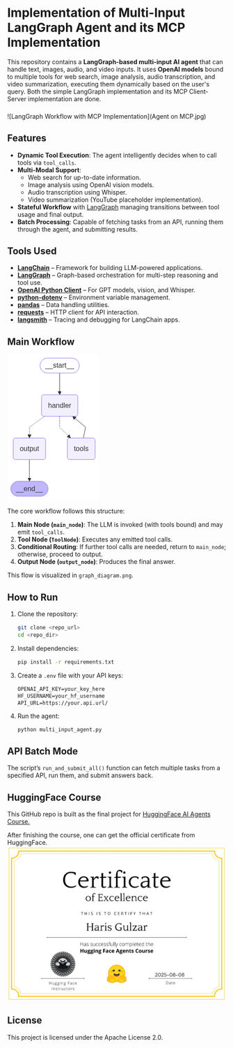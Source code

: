 # Implementation of Multi-Input LangGraph Agent and its MCP Implementation

This repository contains a **LangGraph-based multi-input AI agent** that can handle text, images, audio, and video inputs. It uses **OpenAI models** bound to multiple tools for web search, image analysis, audio transcription, and video summarization, executing them dynamically based on the user's query.
Both the simple LangGraph implementation and its MCP Client-Server implementation are done.

### 
![LangGraph Workflow with MCP Implementation](Agent on MCP.jpg)

## Features

- **Dynamic Tool Execution**: The agent intelligently decides when to call tools via `tool_calls`.
- **Multi-Modal Support**:
  - Web search for up-to-date information.
  - Image analysis using OpenAI vision models.
  - Audio transcription using Whisper.
  - Video summarization (YouTube placeholder implementation).
- **Stateful Workflow** with [LangGraph](https://github.com/langchain-ai/langgraph) managing transitions between tool usage and final output.
- **Batch Processing**: Capable of fetching tasks from an API, running them through the agent, and submitting results.

## Tools Used

- [**LangChain**](https://github.com/langchain-ai/langchain) – Framework for building LLM-powered applications.
- [**LangGraph**](https://github.com/langchain-ai/langgraph) – Graph-based orchestration for multi-step reasoning and tool use.
- [**OpenAI Python Client**](https://github.com/openai/openai-python) – For GPT models, vision, and Whisper.
- [**python-dotenv**](https://github.com/theskumar/python-dotenv) – Environment variable management.
- [**pandas**](https://github.com/pandas-dev/pandas) – Data handling utilities.
- [**requests**](https://github.com/psf/requests) – HTTP client for API interaction.
- [**langsmith**](https://github.com/langchain-ai/langsmith-sdk) – Tracing and debugging for LangChain apps.

## Main Workflow
![LangGraph Workflow](graph_diagram.png)

The core workflow follows this structure:
1. **Main Node (`main_node`)**: The LLM is invoked (with tools bound) and may emit `tool_calls`.
2. **Tool Node (`ToolNode`)**: Executes any emitted tool calls.
3. **Conditional Routing**: If further tool calls are needed, return to `main_node`; otherwise, proceed to output.
4. **Output Node (`output_node`)**: Produces the final answer.

This flow is visualized in `graph_diagram.png`.

## How to Run

1. Clone the repository:
   ```bash
   git clone <repo_url>
   cd <repo_dir>
   ```
2. Install dependencies:
   ```bash
   pip install -r requirements.txt
   ```
3. Create a `.env` file with your API keys:
   ```env
   OPENAI_API_KEY=your_key_here
   HF_USERNAME=your_hf_username
   API_URL=https://your.api.url/
   ```
4. Run the agent:
   ```bash
   python multi_input_agent.py
   ```

## API Batch Mode
The script’s `run_and_submit_all()` function can fetch multiple tasks from a specified API, run them, and submit answers back.

## HuggingFace Course
This GitHub repo is built as the final project for [HuggingFace AI Agents Course.](https://huggingface.co/learn/agents-course/unit0/introduction)

After finishing the course, one can get the official certificate from HuggingFace.
![Course Completion Certificate](certificate.png)


## License
This project is licensed under the Apache License 2.0.
